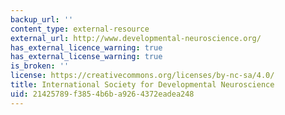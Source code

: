 ```yaml
---
backup_url: ''
content_type: external-resource
external_url: http://www.developmental-neuroscience.org/
has_external_licence_warning: true
has_external_license_warning: true
is_broken: ''
license: https://creativecommons.org/licenses/by-nc-sa/4.0/
title: International Society for Developmental Neuroscience
uid: 21425789-f385-4b6b-a926-4372eadea248
---
```


